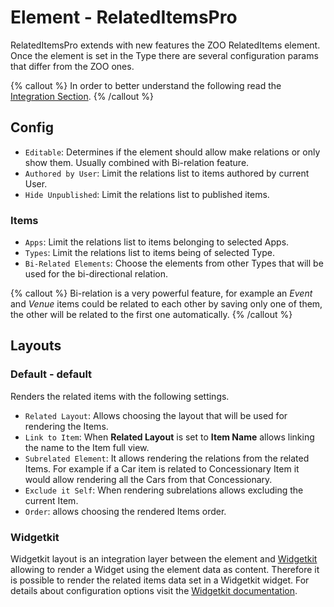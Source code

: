 # Element - RelatedItemsPro

RelatedItemsPro extends with new features the ZOO RelatedItems element. Once the element is set in the Type there are several configuration params that differ from the ZOO ones.

{% callout %}
In order to better understand the following read the [Integration Section](./integration.md).
{% /callout %}

## Config

- `Editable`: Determines if the element should allow make relations or only show them. Usually combined with Bi-relation feature.
- `Authored by User`: Limit the relations list to items authored by current User.
- `Hide Unpublished`: Limit the relations list to published items.

### Items

- `Apps`: Limit the relations list to items belonging to selected Apps.
- `Types`: Limit the relations list to items being of selected Type.
- `Bi-Related Elements`: Choose the elements from other Types that will be used for the bi-directional relation.

{% callout %}
Bi-relation is a very powerful feature, for example an _Event_ and _Venue_ items could be related to each other by saving only one of them, the other will be related to the first one automatically.
{% /callout %}

## Layouts

### Default - default

Renders the related items with the following settings.

- `Related Layout`: Allows choosing the layout that will be used for rendering the Items.
- `Link to Item`: When **Related Layout** is set to **Item Name** allows linking the name to the Item full view.
- `Subrelated Element`: It allows rendering the relations from the related Items. For example if a Car item is related to Concessionary Item it would allow rendering all the Cars from that Concessionary.
- `Exclude it Self`: When rendering subrelations allows excluding the current Item.
- `Order`: allows choosing the rendered Items order.

### Widgetkit

Widgetkit layout is an integration layer between the element and [Widgetkit](http://yootheme.com/widgetkit) allowing to render a Widget using the element data as content. Therefore it is possible to render the related items data set in a Widgetkit widget. For details about configuration options visit the [Widgetkit documentation](https://yootheme.com/support/widgetkit/).
